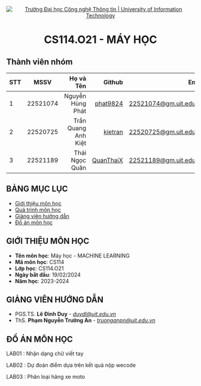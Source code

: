<p align="center">
  <a href="https://www.uit.edu.vn/" title="Trường Đại học Công nghệ Thông tin" style="border: 5;">
    <img src="https://i.imgur.com/WmMnSRt.png" alt="Trường Đại học Công nghệ Thông tin | University of Information Technology">
  </a>
</p>

<!-- Title -->
<h1 align="center"><b>CS114.O21 - MÁY HỌC</b></h1>

## Thành viên nhóm

| STT    | MSSV          | Họ và Tên                | Github                                                  | Email                   |
| ------ |:-------------:| ----------------------:|--------------------------------------------------------:|-------------------------:
| 1      | 22521074      | Nguyễn Hùng Phát         |[phat9824](https://github.com/phat9824)  |22521074@gm.uit.edu.vn   |
| 2      | 22520725      | Trần Quang Anh Kiệt          |[kietran](https://github.com/kietran)            |22520725@gm.uit.edu.vn   |
| 3      | 22521189      | Thái Ngọc Quân        |[QuanThaiX](QuanThaiX)|22521189@gm.uit.edu.vn   |



## BẢNG MỤC LỤC
* [ Giới thiệu môn học](#gioithieumonhoc)
* [Quá trình môn học](#quatrinh)
* [ Giảng viên hướng dẫn](#giangvien)
* [ Đồ án môn học](#doan)
## GIỚI THIỆU MÔN HỌC
<a name="gioithieumonhoc"></a>
* **Tên môn học**: Máy học - MACHINE LEARNING
* **Mã môn học**: CS114
* **Lớp học**: CS114.O21
* **Ngày bắt đầu**: 19/02/2024
* **Năm học**: 2023-2024

## GIẢNG VIÊN HƯỚNG DẪN
<a name="giangvien"></a>
* PGS.TS. **Lê Đình Duy** - *duydl@uit.edu.vn*
* ThS. **Phạm Nguyễn Trường An** - *truonganpn@uit.edu.vn*

## ĐỒ ÁN MÔN HỌC

LAB01 : Nhận dạng chữ viết tay

LAB02 : Dự đoán điểm dựa trên kết quả nộp wecode

LAB03 : Phân loại hãng xe moto

